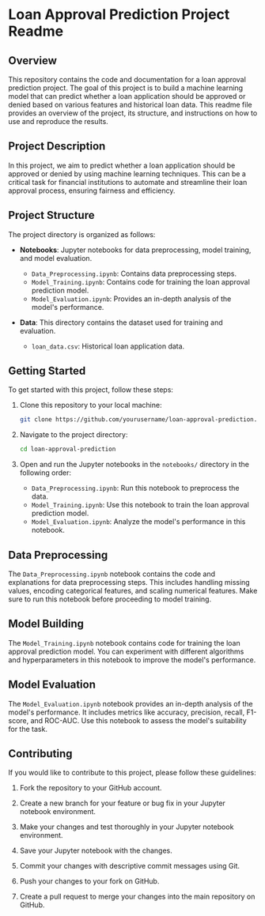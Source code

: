 # Loan Approval Prediction Project Readme

## Overview

This repository contains the code and documentation for a loan approval prediction project. The goal of this project is to build a machine learning model that can predict whether a loan application should be approved or denied based on various features and historical loan data. This readme file provides an overview of the project, its structure, and instructions on how to use and reproduce the results.

## Project Description

In this project, we aim to predict whether a loan application should be approved or denied by using machine learning techniques. This can be a critical task for financial institutions to automate and streamline their loan approval process, ensuring fairness and efficiency.

## Project Structure

The project directory is organized as follows:

- **Notebooks**: Jupyter notebooks for data preprocessing, model training, and model evaluation.
  - `Data_Preprocessing.ipynb`: Contains data preprocessing steps.
  - `Model_Training.ipynb`: Contains code for training the loan approval prediction model.
  - `Model_Evaluation.ipynb`: Provides an in-depth analysis of the model's performance.

- **Data**: This directory contains the dataset used for training and evaluation.
  - `loan_data.csv`: Historical loan application data.

## Getting Started

To get started with this project, follow these steps:

1. Clone this repository to your local machine:

   ```bash
   git clone https://github.com/yourusername/loan-approval-prediction.git
   ```

2. Navigate to the project directory:

   ```bash
   cd loan-approval-prediction
   ```

3. Open and run the Jupyter notebooks in the `notebooks/` directory in the following order:
   - `Data_Preprocessing.ipynb`: Run this notebook to preprocess the data.
   - `Model_Training.ipynb`: Use this notebook to train the loan approval prediction model.
   - `Model_Evaluation.ipynb`: Analyze the model's performance in this notebook.

## Data Preprocessing

The `Data_Preprocessing.ipynb` notebook contains the code and explanations for data preprocessing steps. This includes handling missing values, encoding categorical features, and scaling numerical features. Make sure to run this notebook before proceeding to model training.

## Model Building

The `Model_Training.ipynb` notebook contains code for training the loan approval prediction model. You can experiment with different algorithms and hyperparameters in this notebook to improve the model's performance.

## Model Evaluation

The `Model_Evaluation.ipynb` notebook provides an in-depth analysis of the model's performance. It includes metrics like accuracy, precision, recall, F1-score, and ROC-AUC. Use this notebook to assess the model's suitability for the task.

## Contributing

If you would like to contribute to this project, please follow these guidelines:

1. Fork the repository to your GitHub account.

2. Create a new branch for your feature or bug fix in your Jupyter notebook environment.

3. Make your changes and test thoroughly in your Jupyter notebook environment.

4. Save your Jupyter notebook with the changes.

5. Commit your changes with descriptive commit messages using Git.

6. Push your changes to your fork on GitHub.

7. Create a pull request to merge your changes into the main repository on GitHub.


